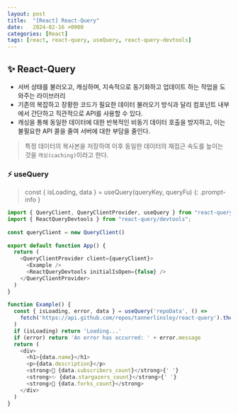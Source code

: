 ```yaml
---
layout: post
title:  "[React] React-Query"
date:   2024-02-16 +0900
categories: [React]
tags: [react, react-query, useQuery, react-query-devtools]
---
```


 
## ✨ React-Query

- 서버 상태를 불러오고, 캐싱하며, 지속적으로 동기화하고 업데이트 하는 작업을 도와주는 라이브러리
- 기존의 복잡하고 장황한 코드가 필요한 데이터 불러오기 방식과 달리 컴포넌트 내부에서 간단하고 직관적으로 API를 사용할 수 있다.
- 캐싱을 통해 동일한 데이터에 대한 반복적인 비동기 데이터 호출을 방지하고, 이는 불필요한 API 콜을 줄여 서버에 대한 부담을 줄인다.

> 특정 데이터의 복사본을 저장하여 이후 동일한 데이터의 재접근 속도를 높이는 것을 `캐싱(caching)`이라고 한다.

### ⚡ useQuery

> const { isLoading, data } = useQuery(queryKey, queryFu)
{: .prompt-info }

```javascript
import { QueryClient, QueryClientProvider, useQuery } from "react-query";
import { ReactQueryDevtools } from "react-query/devtools";
 
const queryClient = new QueryClient()
 
export default function App() {
  return (
    <QueryClientProvider client={queryClient}>
      <Example />
      <ReactQueryDevtools initialIsOpen={false} />
    </QueryClientProvider>
  )
}
 
function Example() {
  const { isLoading, error, data } = useQuery('repoData', () =>
    fetch('https://api.github.com/repos/tannerlinsley/react-query').then(res => res.json())
  )
  if (isLoading) return 'Loading...'
  if (error) return 'An error has occurred: ' + error.message
  return (
    <div>
      <h1>{data.name}</h1>
      <p>{data.description}</p>
      <strong>👀 {data.subscribers_count}</strong>{' '}
      <strong>✨ {data.stargazers_count}</strong>{' '}
      <strong>🍴 {data.forks_count}</strong>
    </div>
  )
}
```